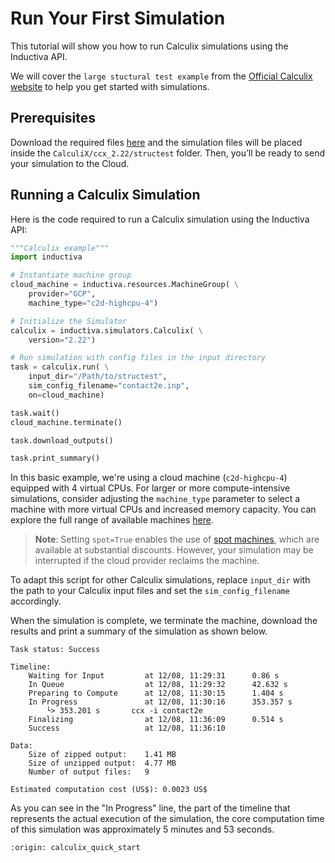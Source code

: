 # Run Your First Simulation
This tutorial will show you how to run Calculix simulations using the Inductiva API. 

We will cover the `large stuctural test example` from the [Official Calculix website](https://www.dhondt.de/) to help you get started with simulations.

## Prerequisites
Download the required files [here](https://www.dhondt.de/ccx_2.22.structest.tar.bz2) and the simulation files will be placed inside the `CalculiX/ccx_2.22/structest` folder. Then, you’ll be ready to send your simulation to the Cloud.

## Running a Calculix Simulation
Here is the code required to run a Calculix simulation using the Inductiva API:

```python
"""Calculix example"""
import inductiva

# Instantiate machine group
cloud_machine = inductiva.resources.MachineGroup( \
    provider="GCP",
    machine_type="c2d-highcpu-4")

# Initialize the Simulator
calculix = inductiva.simulators.Calculix( \
    version="2.22")

# Run simulation with config files in the input directory
task = calculix.run( \
    input_dir="/Path/to/structest",
    sim_config_filename="contact2e.inp",
    on=cloud_machine)

task.wait()
cloud_machine.terminate()

task.download_outputs()

task.print_summary()

```

In this basic example, we're using a cloud machine (`c2d-highcpu-4`) equipped with 4 virtual CPUs. 
For larger or more compute-intensive simulations, consider adjusting the `machine_type` parameter to select 
a machine with more virtual CPUs and increased memory capacity. You can explore the full range of available machines [here](https://console.inductiva.ai/machine-groups/instance-types).

> **Note**: Setting `spot=True` enables the use of [spot machines](../how-it-works/machines/spot-machines.md), which are available at substantial discounts. 
> However, your simulation may be interrupted if the cloud provider reclaims the machine.

To adapt this script for other Calculix simulations, replace `input_dir` with the
path to your Calculix input files and set the `sim_config_filename` accordingly.

When the simulation is complete, we terminate the machine, download the results and print a summary of the simulation as shown below.

```
Task status: Success

Timeline:
	Waiting for Input         at 12/08, 11:29:31      0.86 s
	In Queue                  at 12/08, 11:29:32      42.632 s
	Preparing to Compute      at 12/08, 11:30:15      1.404 s
	In Progress               at 12/08, 11:30:16      353.357 s
		└> 353.201 s       ccx -i contact2e
	Finalizing                at 12/08, 11:36:09      0.514 s
	Success                   at 12/08, 11:36:10      

Data:
	Size of zipped output:    1.41 MB
	Size of unzipped output:  4.77 MB
	Number of output files:   9

Estimated computation cost (US$): 0.0023 US$
```

As you can see in the "In Progress" line, the part of the timeline that represents the actual execution of the simulation, 
the core computation time of this simulation was approximately 5 minutes and 53 seconds.

```{banner_small}
:origin: calculix_quick_start
```